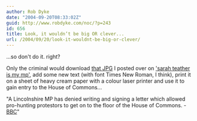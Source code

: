 ```yaml
---
author: Rob Dyke
date: "2004-09-20T08:33:02Z"
guid: http://www.robdyke.com/noc/?p=243
id: 656
title: Look, it wouldn’t be big OR clever...
url: /2004/09/20/look-it-wouldnt-be-big-or-clever/
---
```

...so don't do it. right?

Only the criminal would download [that JPG](http://www.theglobalvoyage.com/robdyke/impeach_letter.jpg) I posted over on ['sarah teather is my mp'](http://sarah-teather-mp.blogspot.com/2004/09/update-impeaching-tony-blair.html), add some new text (with font Times New Roman, I think), print it on a sheet of heavy cream paper with a colour laser printer and use it to gain entry to the House of Commons...

"A Lincolnshire MP has denied writing and signing a letter which allowed pro-hunting protestors to get on to the floor of the House of Commons. - [BBC](http://news.bbc.co.uk/1/hi/england/lincolnshire/3665950.stm)"